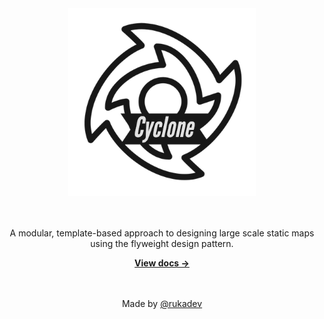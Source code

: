 <div align="center">
	<img src="./static/img/cyclone-trans.png" alt="Matter" width="300"/>
	<br><br><br>
	<p>A modular, template-based approach to designing large scale static maps using the flyweight design pattern.</p>
	<a href="https://rukadev.github.io/cyclone/"><strong>View docs &rarr;</strong></a>
  <br><br><br>

  Made by [@rukadev](https://github.com/rukadev)
</div>
